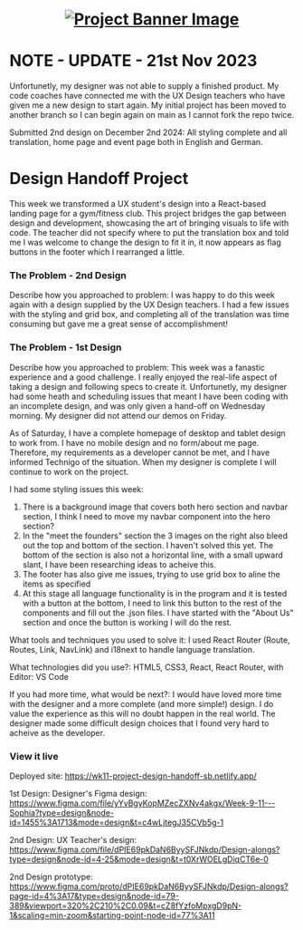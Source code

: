 <h1 align="center">
  <a href="">
    <img src="/src/assets/design-handoff.svg" alt="Project Banner Image">
  </a>
</h1>

# NOTE - UPDATE - 21st Nov 2023
Unfortunetly, my designer was not able to supply a finished product. My code coaches have connected me with the UX Design teachers who have given me a new design to start again. My initial project has been moved to another branch so I can begin again on main as I cannot fork the repo twice.

Submitted 2nd design on December 2nd 2024: All styling complete and all translation, home page and event page both in English and German.

# Design Handoff Project

This week we transformed a UX student's design into a React-based landing page for a gym/fitness club. This project bridges the gap between design and development, showcasing the art of bringing visuals to life with code. The teacher did not specify where to put the translation box and told me I was welcome to change the design to fit it in, it now appears as flag buttons in the footer which I rearranged a little.

### The Problem - 2nd Design 

Describe how you approached to problem: I was happy to do this week again with a design supplied by the UX Design teachers. I had a few issues with the styling and grid box, and completing all of the translation was time consuming but gave me a great sense of accomplishment!

### The Problem - 1st Design

Describe how you approached to problem: This week was a fanastic experience and a good challenge. I really enjoyed the real-life aspect of taking a design and following specs to create it. Unfortunetly, my designer had some heath and scheduling issues that meant I have been coding with an incomplete design, and was only given a hand-off on Wednesday morning. My designer did not attend our demos on Friday.

As of Saturday, I have a complete homepage of desktop and tablet design to work from. I have no mobile design and no form/about me page. Therefore, my requirements as a developer cannot be met, and I have informed Technigo of the situation. When my designer is complete I will continue to work on the project.

I had some styling issues this week: 
1) There is a background image that covers both hero section and navbar section, I think I need to move my navbar component into the hero section?
2) In the "meet the founders" section the 3 images on the right also bleed out the top and bottom of the section. I haven't solved this yet. The bottom of the section is also not a horizontal line, with a small upward slant, I have been researching ideas to acheive this.
3) The footer has also give me issues, trying to use grid box to aline the items as specified
4) At this stage all language functionality is in the program and it is tested with a button at the bottom, I need to link this button to the rest of the components and fill out the .json files. I have started with the "About Us" section and once the button is working I will do the rest.

What tools and techniques you used to solve it: I used React Router (Route, Routes, Link, NavLink) and i18next to handle language translation.

What technologies did you use?: HTML5, CSS3, React, React Router, with Editor: VS Code

If you had more time, what would be next?: I would have loved more time with the designer and a more complete (and more simple!) design. I do value the experience as this will no doubt happen in the real world. The designer made some difficult design choices that I found very hard to acheive as the developer.

### View it live

Deployed site: https://wk11-project-design-handoff-sb.netlify.app/

1st Design: Designer's Figma design: https://www.figma.com/file/yYvBgyKopMZecZXNv4akgx/Week-9-11---Sophia?type=design&node-id=1455%3A1713&mode=design&t=c4wLjtegJ35CVb5g-1

2nd Design: UX Teacher's design: https://www.figma.com/file/dPIE69pkDaN6ByySFJNkdp/Design-alongs?type=design&node-id=4-25&mode=design&t=t0XrWOELgDiqCT6e-0

2nd Design prototype: https://www.figma.com/proto/dPIE69pkDaN6ByySFJNkdp/Design-alongs?page-id=4%3A17&type=design&node-id=79-389&viewport=320%2C210%2C0.09&t=cZ8fYzfoMpxgD9pN-1&scaling=min-zoom&starting-point-node-id=77%3A11
